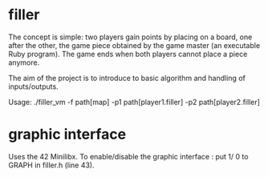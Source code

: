 # filler
The concept is simple: two players gain points by placing on a board, one after the other,
the game piece obtained by the game master (an executable Ruby program).
The game ends when both players cannot place a piece anymore.

The aim of the project is to introduce to basic algorithm and handling of inputs/outputs.

Usage: ./filler_vm -f path[map] -p1 path[player1.filler] -p2 path[player2.filler]

# graphic interface

Uses the 42 Minilibx.
To enable/disable the graphic interface : put 1/ 0 to GRAPH in filler.h (line 43).
